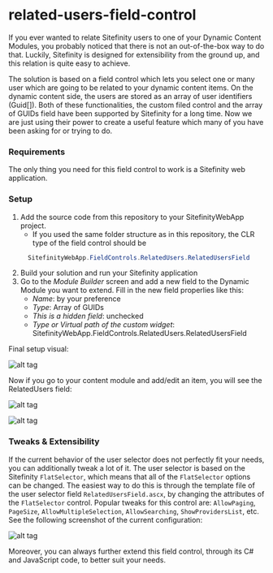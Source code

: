 # related-users-field-control
If you ever wanted to relate Sitefinity users to one of your Dynamic Content Modules, you probably noticed that there is not an out-of-the-box way to do that. Luckily, Sitefinity is designed for extensibility from the ground up, and this relation is quite easy to achieve.

The solution is based on a field control which lets you select one or many user which are going to be related to your dynamic content items. On the dynamic content side, the users are stored as an array of user identifiers (Guid[]). Both of these functionalities, the custom filed control and the array of GUIDs field have been supported by Sitefinity for a long time. Now we are just using their power to create a useful feature which many of you have been asking for or trying to do.


### Requirements
The only thing you need for this field control to work is a Sitefinity web application.

### Setup
1. Add the source code from this repository to your SitefinityWebApp project.
    * If you used the same folder structure as in this repository, the CLR type of the field control should be 
    ```cs
      SitefinityWebApp.FieldControls.RelatedUsers.RelatedUsersField
    ```
2. Build your solution and run your Sitefinity application
3. Go to the *Module Builder* screen and add a new field to the Dynamic Module you want to extend. Fill in the new field properlies like this:
    * _Name_: by your preference
    * _Type_: Array of GUIDs
    * _This is a hidden field_: unchecked
    * _Type or Virtual path of the custom widget_: SitefinityWebApp.FieldControls.RelatedUsers.RelatedUsersField

Final setup visual:

![alt tag](https://raw.githubusercontent.com/Sitefinity-SDK/related-users-field-control/master/ReadmeResources/related-users-module-builder.PNG)

Now if you go to your content module and add/edit an item, you will see the RelatedUsers field:

![alt tag](https://raw.githubusercontent.com/Sitefinity-SDK/related-users-field-control/master/ReadmeResources/related-users-content-module-1.PNG)

![alt tag](https://raw.githubusercontent.com/Sitefinity-SDK/related-users-field-control/master/ReadmeResources/related-users-content-module-2.PNG)

### Tweaks & Extensibility 
If the current behavior of the user selector does not perfectly fit your needs, you can additionally tweak a lot of it. The user selector is based on the Sitefinity `FlatSelector`, which means that all of the `FlatSelector` options can be changed. The easiest way to do this is through the template file of the user selector field `RelatedUsersField.ascx`, by changing the attributes of the `FlatSelector` control. Popular tweaks for this control are: `AllowPaging`, `PageSize`, `AllowMultipleSelection`, `AllowSearching`, `ShowProvidersList`, etc. See the following screenshot of the current configuration:

![alt tag](https://raw.githubusercontent.com/Sitefinity-SDK/related-users-field-control/master/ReadmeResources/flat-selector-settings.PNG)

Moreover, you can always further extend this field control, through its C# and JavaScript code, to better suit your needs.


